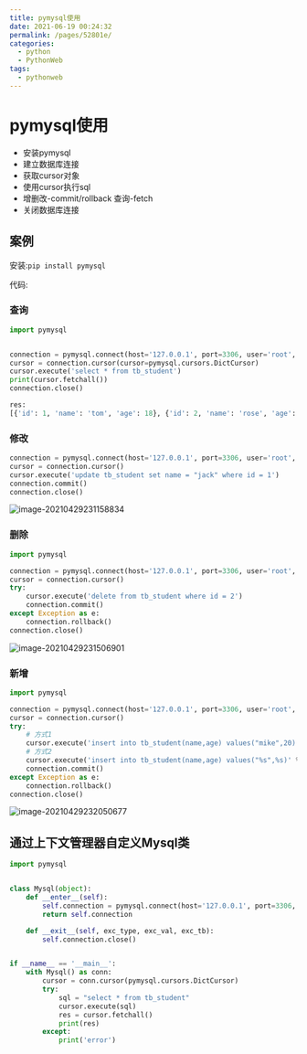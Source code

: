 ```yaml
---
title: pymysql使用
date: 2021-06-19 00:24:32
permalink: /pages/52801e/
categories: 
  - python
  - PythonWeb
tags: 
  - pythonweb
---
```

# pymysql使用



- 安装pymysql
- 建立数据库连接
- 获取cursor对象
- 使用cursor执行sql
- 增删改-commit/rollback 查询-fetch
- 关闭数据库连接





## 案例

安装:`pip install pymysql`

代码:

### 查询

```python
import pymysql


connection = pymysql.connect(host='127.0.0.1', port=3306, user='root', password='root', database='python')
cursor = connection.cursor(cursor=pymysql.cursors.DictCursor)
cursor.execute('select * from tb_student')
print(cursor.fetchall())
connection.close()

res:
[{'id': 1, 'name': 'tom', 'age': 18}, {'id': 2, 'name': 'rose', 'age': 17}]
```

### 修改

```python
connection = pymysql.connect(host='127.0.0.1', port=3306, user='root', password='root', database='python')
cursor = connection.cursor()
cursor.execute('update tb_student set name = "jack" where id = 1')
connection.commit()
connection.close()
```

![image-20210429231158834](http://io.storyxc.com/image-20210429231158834.png)

### 删除

```python
import pymysql

connection = pymysql.connect(host='127.0.0.1', port=3306, user='root', password='root', database='python')
cursor = connection.cursor()
try:
    cursor.execute('delete from tb_student where id = 2')
    connection.commit()
except Exception as e:
    connection.rollback()
connection.close()
```

![image-20210429231506901](http://io.storyxc.com/image-20210429231506901.png)

### 新增

```python
import pymysql

connection = pymysql.connect(host='127.0.0.1', port=3306, user='root', password='root', database='python')
cursor = connection.cursor()
try:
    # 方式1
    cursor.execute('insert into tb_student(name,age) values("mike",20)')
    # 方式2
    cursor.execute('insert into tb_student(name,age) values("%s",%s)' % ('mike',21))
    connection.commit()
except Exception as e:
    connection.rollback()
connection.close()

```

![image-20210429232050677](http://io.storyxc.com/image-20210429232050677.png)



## 通过上下文管理器自定义Mysql类

```python
import pymysql


class Mysql(object):
    def __enter__(self):
        self.connection = pymysql.connect(host='127.0.0.1', port=3306, user='root', password='root', database='python')
        return self.connection

    def __exit__(self, exc_type, exc_val, exc_tb):
        self.connection.close()


if __name__ == '__main__':
    with Mysql() as conn:
        cursor = conn.cursor(pymysql.cursors.DictCursor)
        try:
            sql = "select * from tb_student"
            cursor.execute(sql)
            res = cursor.fetchall()
            print(res)
        except:
            print('error')

```

